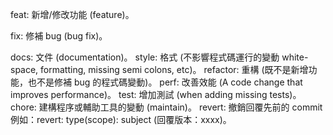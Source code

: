 feat: 新增/修改功能 (feature)。

fix: 修補 bug (bug fix)。

docs: 文件 (documentation)。
style: 格式 (不影響程式碼運行的變動 white-space, formatting, missing semi colons, etc)。
refactor: 重構 (既不是新增功能，也不是修補 bug 的程式碼變動)。
perf: 改善效能 (A code change that improves performance)。
test: 增加測試 (when adding missing tests)。
chore: 建構程序或輔助工具的變動 (maintain)。
revert: 撤銷回覆先前的 commit 例如：revert: type(scope): subject (回覆版本：xxxx)。

